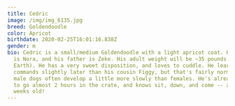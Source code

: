 ```yaml
---
title: Cedric
image: /img/img_6135.jpg
breed: Goldendoodle
color: Apricot
birthdate: 2020-02-25T16:01:16.838Z
gender: m
bio: Cedric is a small/medium Goldendoodle with a light apricot coat. His mother
  is Nora, and his father is Zeke. His adult weight will be ~35 pounds (on
  Earth). He has a very sweet disposition, and loves to cuddle. He learned
  commands slightly later than his cousin Figgy, but that's fairly normal, as
  male dogs often develop a little more slowly than females. He's already able
  to go almost 2 hours in the crate, and knows sit, down, and come -- all at 8
  weeks old!
---
```

